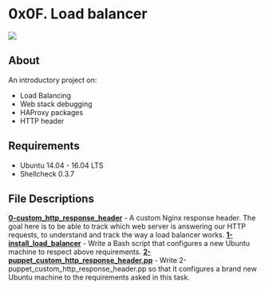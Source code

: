 # 0x0F. Load balancer
<img src="https://i.stack.imgur.com/zcRTr.png">

## About
An introductory project on:
* Load Balancing
* Web stack debugging
* HAProxy packages
* HTTP header

## Requirements
- Ubuntu 14.04 - 16.04 LTS
- Shellcheck 0.3.7


## File Descriptions

**[0-custom_http_response_header](0-custom_http_response_header)** - A custom Nginx response header. The goal here is to be able to track which web server is answering our HTTP requests, to understand and track the way a load balancer works.
**[1-install_load_balancer](1-install_load_balancer)** - Write a Bash script that configures a new Ubuntu machine to respect above requirements.
 **[2-puppet_custom_http_response_header.pp](2-puppet_custom_http_response_header.pp)** - Write 2-puppet_custom_http_response_header.pp so that it configures a brand new Ubuntu machine to the requirements asked in this task.